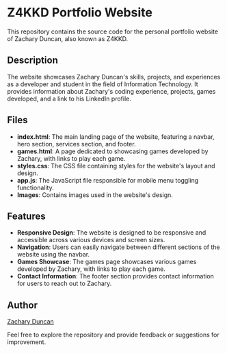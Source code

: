 # Z4KKD Portfolio Website

This repository contains the source code for the personal portfolio website of Zachary Duncan, also known as Z4KKD.

## Description
The website showcases Zachary Duncan's skills, projects, and experiences as a developer and student in the field of Information Technology. It provides information about Zachary's coding experience, projects, games developed, and a link to his LinkedIn profile.

## Files
- **index.html**: The main landing page of the website, featuring a navbar, hero section, services section, and footer.
- **games.html**: A page dedicated to showcasing games developed by Zachary, with links to play each game.
- **styles.css**: The CSS file containing styles for the website's layout and design.
- **app.js**: The JavaScript file responsible for mobile menu toggling functionality.
- **Images**: Contains images used in the website's design.

## Features
- **Responsive Design**: The website is designed to be responsive and accessible across various devices and screen sizes.
- **Navigation**: Users can easily navigate between different sections of the website using the navbar.
- **Games Showcase**: The games page showcases various games developed by Zachary, with links to play each game.
- **Contact Information**: The footer section provides contact information for users to reach out to Zachary.

## Author
[Zachary Duncan](https://github.com/Z4KKD)

Feel free to explore the repository and provide feedback or suggestions for improvement.
